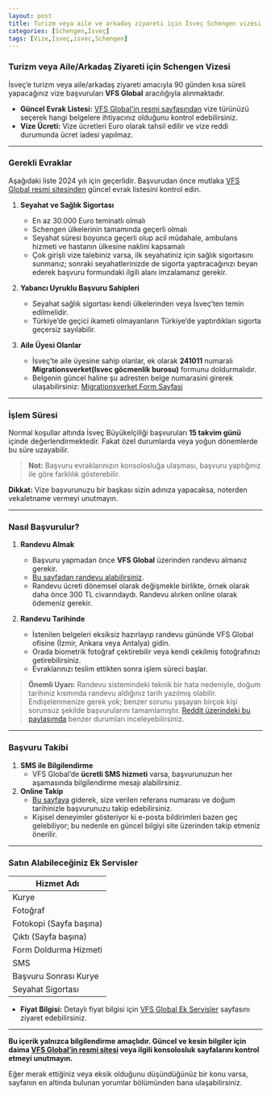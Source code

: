 ```yaml
---
layout: post
title: Turizm veya aile ve arkadaş ziyareti için İsveç Schengen vizesi
categories: [Schengen,İsveç]
tags: [Vize,İsveç,isvec,Schengen]
---
```



### Turizm veya Aile/Arkadaş Ziyareti için Schengen Vizesi

İsveç’e turizm veya aile/arkadaş ziyareti amacıyla 90 günden kısa süreli yapacağınız vize başvuruları **VFS Global** aracılığıyla alınmaktadır. 

- **Güncel Evrak Listesi:** [VFS Global'in resmi sayfasından](https://visa.vfsglobal.com/one-pager/sweden/turkey/turkish/) vize türünüzü seçerek hangi belgelere ihtiyacınız olduğunu kontrol edebilirsiniz.  
- **Vize Ücreti:** Vize ücretleri Euro olarak tahsil edilir ve vize reddi durumunda ücret iadesi yapılmaz.

---

### Gerekli Evraklar

Aşağıdaki liste 2024 yılı için geçerlidir. Başvurudan önce mutlaka [VFS Global resmi sitesinden](https://visa.vfsglobal.com/one-pager/sweden/turkey/turkish/) güncel evrak listesini kontrol edin.

1. **Seyahat ve Sağlık Sigortası**  
   - En az 30.000 Euro teminatlı olmalı  
   - Schengen ülkelerinin tamamında geçerli olmalı  
   - Seyahat süresi boyunca geçerli olup acil müdahale, ambulans hizmeti ve hastanın ülkesine naklini kapsamalı  
   - Çok girişli vize talebiniz varsa, ilk seyahatiniz için sağlık sigortasını sunmanız; sonraki seyahatlerinizde de sigorta yaptıracağınızı beyan ederek başvuru formundaki ilgili alanı imzalamanız gerekir.

2. **Yabancı Uyruklu Başvuru Sahipleri**  
   - Seyahat sağlık sigortası kendi ülkelerinden veya İsveç’ten temin edilmelidir.  
   - Türkiye’de geçici ikameti olmayanların Türkiye’de yaptırdıkları sigorta geçersiz sayılabilir.

3. **Aile Üyesi Olanlar**  
   - İsveç’te aile üyesine sahip olanlar, ek olarak **241011** numaralı **Migrationsverket(Isvec göcmenlik burosu)** formunu doldurmalıdır.  
   - Belgenin güncel haline şu adresten belge numarasini girerek ulaşabilirsiniz: [Migrationsverket Form Sayfasi](https://www.migrationsverket.se/English/Contact-us/Order-forms-or-documents/Forms.html)

---

### İşlem Süresi

Normal koşullar altında İsveç Büyükelçiliği başvuruları **15 takvim günü** içinde değerlendirmektedir. Fakat özel durumlarda veya yoğun dönemlerde bu süre uzayabilir.

> **Not:** Başvuru evraklarınızın konsolosluğa ulaşması, başvuru yaptığınız ile göre farklılık gösterebilir.

**Dikkat:** Vize başvurunuzu bir başkası sizin adınıza yapacaksa, noterden vekaletname vermeyi unutmayın.

---

### Nasıl Başvurulur?

1. **Randevu Almak**  
   - Başvuru yapmadan önce **VFS Global** üzerinden randevu almanız gerekir.  
   - [Bu sayfadan randevu alabilirsiniz](https://visa.vfsglobal.com/tur/tr/swe/book-an-appointment).  
   - Randevu ücreti dönemsel olarak değişmekle birlikte, örnek olarak daha önce 300 TL civarındaydı. Randevu alırken online olarak ödemeniz gerekir.

2. **Randevu Tarihinde**  
   - İstenilen belgeleri eksiksiz hazırlayıp randevu gününde VFS Global ofisine (İzmir, Ankara veya Antalya) gidin.  
   - Orada biometrik fotoğraf çektirebilir veya kendi çekilmiş fotoğrafınızı getirebilirsiniz.  
   - Evraklarınızı teslim ettikten sonra işlem süreci başlar.

> **Önemli Uyarı:** Randevu sistemindeki teknik bir hata nedeniyle, doğum tarihiniz kısmında randevu aldığınız tarih yazılmış olabilir. Endişelenmenize gerek yok; benzer sorunu yaşayan birçok kişi sorunsuz şekilde başvurularını tamamlamıştır. [Reddit üzerindeki bu paylaşımda](https://www.reddit.com/r/SchengenVisa/comments/1ap787p/wrong_date_of_birth_for_a_confirmed_vfs_booking/) benzer durumları inceleyebilirsiniz.

---

### Başvuru Takibi

1. **SMS ile Bilgilendirme**  
   - VFS Global’de **ücretli SMS hizmeti** varsa, başvurunuzun her aşamasında bilgilendirme mesajı alabilirsiniz.  
2. **Online Takip**  
   - [Bu sayfaya](https://www.vfsvisaonline.com/Global-Passporttracking/Track/Index?q=shSA0YnE4pLF9Xzwon/x/A9+3ayKh2o6XUmXfdhngCZMkeebgThxlOcAz1iM6U0o/j344TWqVPhAzb3sOVKDdA==) giderek, size verilen referans numarası ve doğum tarihinizle başvurunuzu takip edebilirsiniz.  
   - Kişisel deneyimler gösteriyor ki e-posta bildirimleri bazen geç gelebiliyor; bu nedenle en güncel bilgiyi site üzerinden takip etmeniz önerilir.

---

### Satın Alabileceğiniz Ek Servisler

| Hizmet Adı               |
|--------------------------|
| Kurye                    |
| Fotoğraf                 |
| Fotokopi (Sayfa başına)  |
| Çıktı (Sayfa başına)     |
| Form Doldurma Hizmeti    |
| SMS                      |
| Başvuru Sonrası Kurye    |
| Seyahat Sigortası        |

- **Fiyat Bilgisi:** Detaylı fiyat bilgisi için [VFS Global Ek Servisler](https://visa.vfsglobal.com/tur/tr/swe/additional-services) sayfasını ziyaret edebilirsiniz.

---

**Bu içerik yalnızca bilgilendirme amaçlıdır. Güncel ve kesin bilgiler için daima [VFS Global’in resmi sitesi](https://visa.vfsglobal.com/one-pager/sweden/turkey/turkish/) veya ilgili konsolosluk sayfalarını kontrol etmeyi unutmayın.**


Eğer merak ettiğiniz veya eksik olduğunu düşündüğünüz bir konu varsa, sayfanın en altinda bulunan yorumlar bölümünden bana ulaşabilirsiniz.